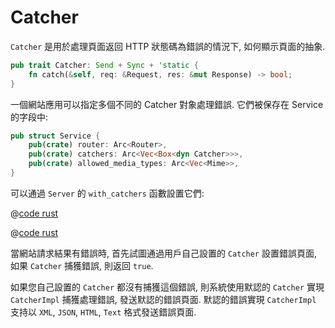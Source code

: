 # Catcher

```Catcher``` 是用於處理頁面返回 HTTP 狀態碼為錯誤的情況下, 如何顯示頁面的抽象.

```rust
pub trait Catcher: Send + Sync + 'static {
    fn catch(&self, req: &Request, res: &mut Response) -> bool;
}
```

一個網站應用可以指定多個不同的 Catcher 對象處理錯誤. 它們被保存在 Service 的字段中:

```rust
pub struct Service {
    pub(crate) router: Arc<Router>,
    pub(crate) catchers: Arc<Vec<Box<dyn Catcher>>>,
    pub(crate) allowed_media_types: Arc<Vec<Mime>>,
}
```

可以通過 ```Server``` 的 ```with_catchers``` 函數設置它們:

<CodeGroup>
  <CodeGroupItem title="main.rs" active>

@[code rust](../../../codes/custom-error-page/src/main.rs)

  </CodeGroupItem>
  <CodeGroupItem title="Cargo.toml">

@[code rust](../../../codes/custom-error-page/Cargo.toml)

  </CodeGroupItem>
</CodeGroup>

當網站請求結果有錯誤時, 首先試圖通過用戶自己設置的 ```Catcher``` 設置錯誤頁面, 如果 ```Catcher``` 捕獲錯誤, 則返回 ```true```. 

如果您自己設置的 ```Catcher``` 都沒有捕獲這個錯誤, 則系統使用默認的 ```Catcher``` 實現 ```CatcherImpl``` 捕獲處理錯誤, 發送默認的錯誤頁面. 默認的錯誤實現 ```CatcherImpl``` 支持以 ```XML```, ```JSON```, ```HTML```, ```Text``` 格式發送錯誤頁面.
